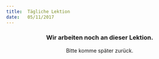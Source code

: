 ```yaml
---
title:  Tägliche Lektion
date:   05/11/2017
---
```


### <center>Wir arbeiten noch an dieser Lektion.</center>
<center>Bitte komme später zurück.</center>